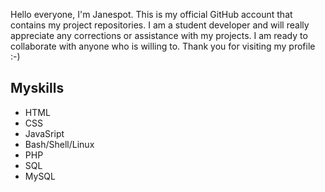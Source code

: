 Hello everyone,
I'm Janespot. This is my official GitHub account that contains my project repositories.
I am a student developer and will really appreciate any corrections or assistance with my projects.
I am ready to collaborate with anyone who is willing to.
Thank you for visiting my profile :-)
## Myskills
- HTML
- CSS
- JavaSript
- Bash/Shell/Linux
- PHP
- SQL
- MySQL
